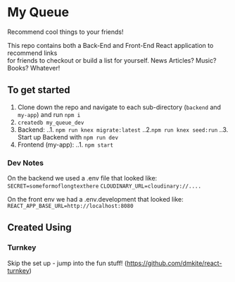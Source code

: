 # My Queue
Recommend cool things to your friends!<br>

This repo contains both a Back-End and Front-End React application to recommend links<br>
for friends to checkout or build a list for yourself. News Articles? Music? Books? Whatever!<br>

## To get started 
1. Clone down the repo and navigate to each sub-directory (`backend` and `my-app`) and run `npm i`
2. `createdb my_queue_dev`
3. Backend:
..1. `npm run knex migrate:latest`
..2.`npm run knex seed:run`
..3. Start up Backend with `npm run dev`
4. Frontend (my-app):
..1. `npm start`

### Dev Notes
On the backend we used a .env file that looked like: <br>
`SECRET=someformoflongtexthere`
`CLOUDINARY_URL=cloudinary://....`

On the front env we had a .env.development that looked like: <br>
`REACT_APP_BASE_URL=http://localhost:8080`

## Created Using 

### Turnkey
Skip the set up - jump into the fun stuff!
(https://github.com/dmkite/react-turnkey)
